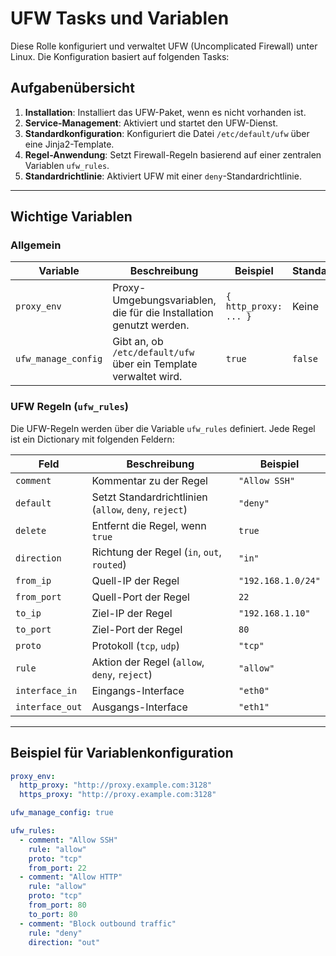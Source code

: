 # UFW Tasks und Variablen

Diese Rolle konfiguriert und verwaltet UFW (Uncomplicated Firewall) unter Linux. Die Konfiguration basiert auf folgenden Tasks:

## Aufgabenübersicht

1. **Installation**: Installiert das UFW-Paket, wenn es nicht vorhanden ist.
2. **Service-Management**: Aktiviert und startet den UFW-Dienst.
3. **Standardkonfiguration**: Konfiguriert die Datei `/etc/default/ufw` über eine Jinja2-Template.
4. **Regel-Anwendung**: Setzt Firewall-Regeln basierend auf einer zentralen Variablen `ufw_rules`.
5. **Standardrichtlinie**: Aktiviert UFW mit einer `deny`-Standardrichtlinie.

---

## Wichtige Variablen

### Allgemein

| Variable          | Beschreibung                                              | Beispiel                       | Standardwert |
|--------------------|----------------------------------------------------------|--------------------------------|--------------|
| `proxy_env`        | Proxy-Umgebungsvariablen, die für die Installation genutzt werden. | `{ http_proxy: ... }`         | Keine        |
| `ufw_manage_config`| Gibt an, ob `/etc/default/ufw` über ein Template verwaltet wird. | `true`                        | `false`      |

### UFW Regeln (`ufw_rules`)

Die UFW-Regeln werden über die Variable `ufw_rules` definiert. Jede Regel ist ein Dictionary mit folgenden Feldern:

| Feld                  | Beschreibung                                              | Beispiel                         |
|------------------------|----------------------------------------------------------|----------------------------------|
| `comment`             | Kommentar zu der Regel                                    | `"Allow SSH"`                   |
| `default`             | Setzt Standardrichtlinien (`allow`, `deny`, `reject`)     | `"deny"`                        |
| `delete`              | Entfernt die Regel, wenn `true`                          | `true`                          |
| `direction`           | Richtung der Regel (`in`, `out`, `routed`)               | `"in"`                          |
| `from_ip`             | Quell-IP der Regel                                       | `"192.168.1.0/24"`              |
| `from_port`           | Quell-Port der Regel                                     | `22`                            |
| `to_ip`               | Ziel-IP der Regel                                        | `"192.168.1.10"`                |
| `to_port`             | Ziel-Port der Regel                                      | `80`                            |
| `proto`               | Protokoll (`tcp`, `udp`)                                 | `"tcp"`                         |
| `rule`                | Aktion der Regel (`allow`, `deny`, `reject`)             | `"allow"`                       |
| `interface_in`        | Eingangs-Interface                                       | `"eth0"`                        |
| `interface_out`       | Ausgangs-Interface                                       | `"eth1"`                        |

---

## Beispiel für Variablenkonfiguration

```yaml
proxy_env:
  http_proxy: "http://proxy.example.com:3128"
  https_proxy: "http://proxy.example.com:3128"

ufw_manage_config: true

ufw_rules:
  - comment: "Allow SSH"
    rule: "allow"
    proto: "tcp"
    from_port: 22
  - comment: "Allow HTTP"
    rule: "allow"
    proto: "tcp"
    from_port: 80
    to_port: 80
  - comment: "Block outbound traffic"
    rule: "deny"
    direction: "out"
```